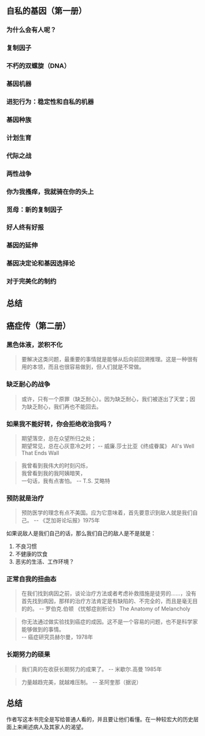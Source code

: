 
## 自私的基因（第一册）


### 为什么会有人呢？


### 复制因子

### 不朽的双螺旋（DNA）

### 基因机器

### 进犯行为：稳定性和自私的机器


### 基因种族

### 计划生育

### 代际之战

### 两性战争

### 你为我搔痒，我就骑在你的头上

### 觅母：新的复制因子

### 好人终有好报

### 基因的延伸

### 基因决定论和基因选择论

### 对于完美化的制约

## 总结


## 癌症传（第二册）

### 黑色体液，淤积不化

> 要解决这类问题，最重要的事情就是能够从后向前回溯推理。这是一种很有用的本领，而且也很容易做到，但人们就是不常做。

### 缺乏耐心的战争
> 或许，只有一个原罪（缺乏耐心）。因为缺乏耐心，我们被逐出了天堂；因为缺乏耐心，我们再也不能回去。

### 如果我不能好转，你会拒绝收治我吗？

> 期望落空，总在众望所归之处；  
> 期望常见，总在心灰意冷之时；      -- 威廉.莎士比亚《终成眷属》 All's Well That Ends Wall

> 我曾看到我伟大的时刻闪烁，  
> 我曾看到我的我阿姨暗笑，  
> 一句话，我有点害怕。  -- T.S. 艾略特


### 预防就是治疗

> 预防医学的理念有点不美国。应为它意味着，首先要意识到敌人就是我们自己。 -- 《芝加哥论坛报》1975年

如果说敌人是我们自己的话，那么我们自己的敌人是不是就是：
1. 不良习惯
2. 不健康的饮食
3. 恶劣的生活、工作环境？

### 正常自我的扭曲态

> 在我们找到病因之前，谈论治疗方法或者考虑补救措施是徒劳的……，没有首先找到病因，那样的治疗方法肯定是有缺陷的、不完全的，而且是毫无目的的。
>   -- 罗伯克.伯顿 《忧郁症剖析论》 The Anatomy of Melancholy

> 你无法通过做实验找到癌症的成因。这不是一个容易的问题，也不是科学家能够做到的事情。  
>   -- 癌症研究员赫尔曼，1978年

### 长期努力的硕果

> 我们真的在收获长期努力的成果了。 -- 米歇尔.高曼 1985年

> 力量越趋完美，就越难压制。 -- 圣阿奎那（据说）

## 总结

作者写这本书完全是写给普通人看的，并且要让他们看懂。在一种较宏大的历史层面上来阐述病人及其家人的渴望。